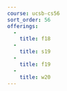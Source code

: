 ```yaml
---
course: ucsb-cs56
sort_order: 56
offerings:
  -
    title: f18
  -
    title: s19
  -
    title: f19
  -
    title: w20  
---
```

